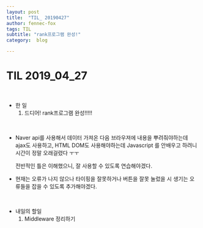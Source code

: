 ```yaml
---
layout: post
title:  "TIL_ 20190427"
author: fennec-fox
tags: TIL
subtitle: "rank프로그램 완성!"
category:  blog

---
```




# TIL 2019_04_27

<br>

- 한 일
  1. 드디어! rank프로그램 완성!!!!!

<br>

- Naver api를 사용해서 데이터 가져온 다음 브라우져에 내용을 뿌려줘야하는데 ajax도 사용하고, HTML DOM도 사용해야하는데 Javascript 를 안배우고 하려니 시간이 정말 오래걸렸다 ㅜㅜ

  전반적인 틀은 이해했으니, 잘 사용할 수 있도록 연습해야겠다.  

- 현재는 오류가 나지 않으나 타이핑을 잘못하거나 버튼을 잘못 눌렀을 시 생기는 오류들을 잡을 수 있도록 추가해야겠다. 

<br>

- 내일의 할일
  1. Middleware 정리하기

